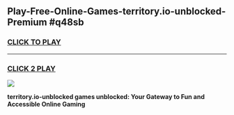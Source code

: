 
## Play-Free-Online-Games-territory.io-unblocked-Premium #q48sb
<h3>
<a href="https://premium.freeplayer.one?title=territory.io-unblocked&ref=8M">CLICK TO PLAY</a></h3>
<hr>

<h3>
<a href="https://premium.freeplayer.one?title=territory.io-unblocked&ref=8M">CLICK 2 PLAY</a>
  
</h3>

<a href="https://premium.freeplayer.one?title=territory.io-unblocked&ref=8M"><img src="https://clearcache.store/games.png"></a>


**territory.io-unblocked games unblocked: Your Gateway to Fun and Accessible Online Gaming**
